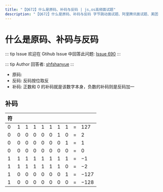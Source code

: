 ```yaml
---
title: "【Q672】什么是原码、补码与反码 | js,os高频面试题"
description: "【Q672】什么是原码、补码与反码 字节跳动面试题、阿里腾讯面试题、美团小米面试题。"
---
```


# 什么是原码、补码与反码

::: tip Issue
欢迎在 Gtihub Issue 中回答此问题: [Issue 690](https://github.com/shfshanyue/Daily-Question/issues/690)
:::

::: tip Author
回答者: [shfshanyue](https://github.com/shfshanyue)
:::

- 原码:
- 反码: 反码按位取反
- 补码: 正数和 0 的补码就是该数字本身，负数的补码则是反码加一

## 补码

| 符  |     |     |     |     |     |     |     |     |      |
| --- | --- | --- | --- | --- | --- | --- | --- | --- | ---- |
| 0   | 1   | 1   | 1   | 1   | 1   | 1   | 1   | =   | 127  |
| 0   | 0   | 0   | 0   | 0   | 0   | 1   | 0   | =   | 2    |
| 0   | 0   | 0   | 0   | 0   | 0   | 0   | 1   | =   | 1    |
| 0   | 0   | 0   | 0   | 0   | 0   | 0   | 0   | =   | 0    |
| 1   | 1   | 1   | 1   | 1   | 1   | 1   | 1   | =   | −1   |
| 1   | 1   | 1   | 1   | 1   | 1   | 1   | 0   | =   | −2   |
| 1   | 0   | 0   | 0   | 0   | 0   | 0   | 1   | =   | −127 |
| 1   | 0   | 0   | 0   | 0   | 0   | 0   | 0   | =   | −128 |
